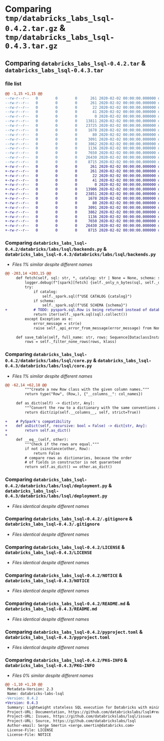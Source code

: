 # Comparing `tmp/databricks_labs_lsql-0.4.2.tar.gz` & `tmp/databricks_labs_lsql-0.4.3.tar.gz`

## Comparing `databricks_labs_lsql-0.4.2.tar` & `databricks_labs_lsql-0.4.3.tar`

### file list

```diff
@@ -1,15 +1,15 @@
--rw-r--r--   0        0        0      261 2020-02-02 00:00:00.000000 databricks_labs_lsql-0.4.2/databricks/__init__.py
--rw-r--r--   0        0        0      261 2020-02-02 00:00:00.000000 databricks_labs_lsql-0.4.2/databricks/labs/__init__.py
--rw-r--r--   0        0        0       22 2020-02-02 00:00:00.000000 databricks_labs_lsql-0.4.2/databricks/labs/lsql/__about__.py
--rw-r--r--   0        0        0       41 2020-02-02 00:00:00.000000 databricks_labs_lsql-0.4.2/databricks/labs/lsql/__init__.py
--rw-r--r--   0        0        0        0 2020-02-02 00:00:00.000000 databricks_labs_lsql-0.4.2/databricks/labs/lsql/__main__.py
--rw-r--r--   0        0        0    13811 2020-02-02 00:00:00.000000 databricks_labs_lsql-0.4.2/databricks/labs/lsql/backends.py
--rw-r--r--   0        0        0    23725 2020-02-02 00:00:00.000000 databricks_labs_lsql-0.4.2/databricks/labs/lsql/core.py
--rw-r--r--   0        0        0     1678 2020-02-02 00:00:00.000000 databricks_labs_lsql-0.4.2/databricks/labs/lsql/deployment.py
--rw-r--r--   0        0        0       80 2020-02-02 00:00:00.000000 databricks_labs_lsql-0.4.2/databricks/labs/lsql/py.typed
--rw-r--r--   0        0        0     3091 2020-02-02 00:00:00.000000 databricks_labs_lsql-0.4.2/.gitignore
--rw-r--r--   0        0        0     3862 2020-02-02 00:00:00.000000 databricks_labs_lsql-0.4.2/LICENSE
--rw-r--r--   0        0        0     1136 2020-02-02 00:00:00.000000 databricks_labs_lsql-0.4.2/NOTICE
--rw-r--r--   0        0        0     7650 2020-02-02 00:00:00.000000 databricks_labs_lsql-0.4.2/README.md
--rw-r--r--   0        0        0    26430 2020-02-02 00:00:00.000000 databricks_labs_lsql-0.4.2/pyproject.toml
--rw-r--r--   0        0        0     8715 2020-02-02 00:00:00.000000 databricks_labs_lsql-0.4.2/PKG-INFO
+-rw-r--r--   0        0        0      261 2020-02-02 00:00:00.000000 databricks_labs_lsql-0.4.3/databricks/__init__.py
+-rw-r--r--   0        0        0      261 2020-02-02 00:00:00.000000 databricks_labs_lsql-0.4.3/databricks/labs/__init__.py
+-rw-r--r--   0        0        0       22 2020-02-02 00:00:00.000000 databricks_labs_lsql-0.4.3/databricks/labs/lsql/__about__.py
+-rw-r--r--   0        0        0       41 2020-02-02 00:00:00.000000 databricks_labs_lsql-0.4.3/databricks/labs/lsql/__init__.py
+-rw-r--r--   0        0        0        0 2020-02-02 00:00:00.000000 databricks_labs_lsql-0.4.3/databricks/labs/lsql/__main__.py
+-rw-r--r--   0        0        0    13906 2020-02-02 00:00:00.000000 databricks_labs_lsql-0.4.3/databricks/labs/lsql/backends.py
+-rw-r--r--   0        0        0    23851 2020-02-02 00:00:00.000000 databricks_labs_lsql-0.4.3/databricks/labs/lsql/core.py
+-rw-r--r--   0        0        0     1678 2020-02-02 00:00:00.000000 databricks_labs_lsql-0.4.3/databricks/labs/lsql/deployment.py
+-rw-r--r--   0        0        0       80 2020-02-02 00:00:00.000000 databricks_labs_lsql-0.4.3/databricks/labs/lsql/py.typed
+-rw-r--r--   0        0        0     3091 2020-02-02 00:00:00.000000 databricks_labs_lsql-0.4.3/.gitignore
+-rw-r--r--   0        0        0     3862 2020-02-02 00:00:00.000000 databricks_labs_lsql-0.4.3/LICENSE
+-rw-r--r--   0        0        0     1136 2020-02-02 00:00:00.000000 databricks_labs_lsql-0.4.3/NOTICE
+-rw-r--r--   0        0        0     7650 2020-02-02 00:00:00.000000 databricks_labs_lsql-0.4.3/README.md
+-rw-r--r--   0        0        0    26430 2020-02-02 00:00:00.000000 databricks_labs_lsql-0.4.3/pyproject.toml
+-rw-r--r--   0        0        0     8715 2020-02-02 00:00:00.000000 databricks_labs_lsql-0.4.3/PKG-INFO
```

### Comparing `databricks_labs_lsql-0.4.2/databricks/labs/lsql/backends.py` & `databricks_labs_lsql-0.4.3/databricks/labs/lsql/backends.py`

 * *Files 1% similar despite different names*

```diff
@@ -203,14 +203,15 @@
     def fetch(self, sql: str, *, catalog: str | None = None, schema: str | None = None) -> Iterator[Row]:
         logger.debug(f"[spark][fetch] {self._only_n_bytes(sql, self._debug_truncate_bytes)}")
         try:
             if catalog:
                 self._spark.sql(f"USE CATALOG {catalog}")
             if schema:
                 self._spark.sql(f"USE SCHEMA {schema}")
+            # TODO: pyspark.sql.Row is being returned instead of databricks.labs.lsql.core.Row
             return iter(self._spark.sql(sql).collect())
         except Exception as e:
             error_message = str(e)
             raise self._api_error_from_message(error_message) from None
 
     def save_table(self, full_name: str, rows: Sequence[DataclassInstance], klass: Dataclass, mode: str = "append"):
         rows = self._filter_none_rows(rows, klass)
```

### Comparing `databricks_labs_lsql-0.4.2/databricks/labs/lsql/core.py` & `databricks_labs_lsql-0.4.3/databricks/labs/lsql/core.py`

 * *Files 1% similar despite different names*

```diff
@@ -62,14 +62,18 @@
         """Create a new Row class with the given column names."""
         return type("Row", (Row,), {"__columns__": col_names})
 
     def as_dict(self) -> dict[str, Any]:
         """Convert the row to a dictionary with the same conventions as Databricks SDK."""
         return dict(zip(self.__columns__, self, strict=True))
 
+    # PySpark's compatibility
+    def asDict(self, recursive: bool = False) -> dict[str, Any]:
+        return self.as_dict()
+
     def __eq__(self, other):
         """Check if the rows are equal."""
         if not isinstance(other, Row):
             return False
         # compare rows as dictionaries, because the order
         # of fields in constructor is not guaranteed
         return self.as_dict() == other.as_dict()
```

### Comparing `databricks_labs_lsql-0.4.2/databricks/labs/lsql/deployment.py` & `databricks_labs_lsql-0.4.3/databricks/labs/lsql/deployment.py`

 * *Files identical despite different names*

### Comparing `databricks_labs_lsql-0.4.2/.gitignore` & `databricks_labs_lsql-0.4.3/.gitignore`

 * *Files identical despite different names*

### Comparing `databricks_labs_lsql-0.4.2/LICENSE` & `databricks_labs_lsql-0.4.3/LICENSE`

 * *Files identical despite different names*

### Comparing `databricks_labs_lsql-0.4.2/NOTICE` & `databricks_labs_lsql-0.4.3/NOTICE`

 * *Files identical despite different names*

### Comparing `databricks_labs_lsql-0.4.2/README.md` & `databricks_labs_lsql-0.4.3/README.md`

 * *Files identical despite different names*

### Comparing `databricks_labs_lsql-0.4.2/pyproject.toml` & `databricks_labs_lsql-0.4.3/pyproject.toml`

 * *Files identical despite different names*

### Comparing `databricks_labs_lsql-0.4.2/PKG-INFO` & `databricks_labs_lsql-0.4.3/PKG-INFO`

 * *Files 0% similar despite different names*

```diff
@@ -1,10 +1,10 @@
 Metadata-Version: 2.3
 Name: databricks-labs-lsql
-Version: 0.4.2
+Version: 0.4.3
 Summary: Lightweight stateless SQL execution for Databricks with minimal dependencies
 Project-URL: Documentation, https://github.com/databrickslabs/lsql#readme
 Project-URL: Issues, https://github.com/databrickslabs/lsql/issues
 Project-URL: Source, https://github.com/databrickslabs/lsql
 Author-email: Serge Smertin <serge.smertin@databricks.com>
 License-File: LICENSE
 License-File: NOTICE
```

